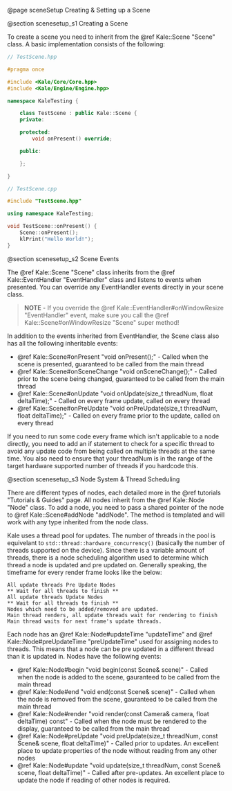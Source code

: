 
@page sceneSetup Creating & Setting up a Scene

@section scenesetup_s1 Creating a Scene

To create a scene you need to inherit from the @ref Kale::Scene "Scene" class. A basic implementation consists of the following:

```cpp
// TestScene.hpp

#pragma once

#include <Kale/Core/Core.hpp>
#include <Kale/Engine/Engine.hpp>

namespace KaleTesting {

	class TestScene : public Kale::Scene {
	private:

	protected:
		void onPresent() override;

	public:

	};

}

```

```cpp
// TestScene.cpp

#include "TestScene.hpp"

using namespace KaleTesting;

void TestScene::onPresent() {
	Scene::onPresent();
	klPrint("Hello World!");
}
```

@section scenesetup_s2 Scene Events

The @ref Kale::Scene "Scene" class inherits from the @ref Kale::EventHandler "EventHandler" class and listens to events when presented. You can override any EventHandler events directly in your scene class.

> **NOTE** - If you override the @ref Kale::EventHandler#onWindowResize "EventHandler" event, make sure you call the @ref Kale::Scene#onWindowResize "Scene" super method!

In addition to the events inherited from EventHandler, the Scene class also has all the following inheritable events:

- @ref Kale::Scene#onPresent "void onPresent();" - Called when the scene is presented, guaranteed to be called from the main thread
- @ref Kale::Scene#onSceneChange "void onSceneChange();" - Called prior to the scene being changed, guaranteed to be called from the main thread
- @ref Kale::Scene#onUpdate "void onUpdate(size_t threadNum, float deltaTime);" - Called on every frame update, called on every thread
- @ref Kale::Scene#onPreUpdate "void onPreUpdate(size_t threadNum, float deltaTime);" - Called on every frame prior to the update, called on every thread

If you need to run some code every frame which isn't applicable to a node directly, you need to add an if statement to check for a specific thread to avoid any update code from being called on multiple threads at the same time. You also need to ensure that your threadNum is in the range of the target hardware supported number of threads if you hardcode this.

@section scenesetup_s3 Node System & Thread Scheduling

There are different types of nodes, each detailed more in the @ref tutorials "Tutorials & Guides" page. All nodes inherit from the @ref Kale::Node "Node" class. To add a node, you need to pass a shared pointer of the node to @ref Kale::Scene#addNode "addNode". The method is templated and will work with any type inherited from the node class.

Kale uses a thread pool for updates. The number of threads in the pool is equivelant to `std::thread::hardware_concurrency()` (basically the number of threads supported on the device). Since there is a variable amount of threads, there is a node scheduling algorithm used to determine which thread a node is updated and pre updated on. Generally speaking, the timeframe for every render frame looks like the below:

```
All update threads Pre Update Nodes
** Wait for all threads to finish **
All update threads Update Nodes
** Wait for all threads to finish **
Nodes which need to be added/removed are updated.
Main thread renders, all update threads wait for rendering to finish
Main thread waits for next frame's update threads.
```

Each node has an @ref Kale::Node#updateTime "updateTime" and @ref Kale::Node#preUpdateTime "preUpdateTime" used for assigning nodes to threads. This means that a node can be pre updated in a different thread than it is updated in. Nodes have the following events:

- @ref Kale::Node#begin "void begin(const Scene& scene)" - Called when the node is added to the scene, gauranteed to be called from the main thread
- @ref Kale::Node#end "void end(const Scene& scene)" - Called when the node is removed from the scene, gauranteed to be called from the main thread
- @ref Kale::Node#render "void render(const Camera& camera, float deltaTime) const" - Called when the node must be rendered to the display, guaranteed to be called from the main thread
- @ref Kale::Node#preUpdate "void preUpdate(size_t threadNum, const Scene& scene, float deltaTime)" - Called prior to updates. An excellent place to update properties of the node without reading from any other nodes
- @ref Kale::Node#update "void update(size_t threadNum, const Scene& scene, float deltaTime)" - Called after pre-updates. An excellent place to update the node if reading of other nodes is required.

